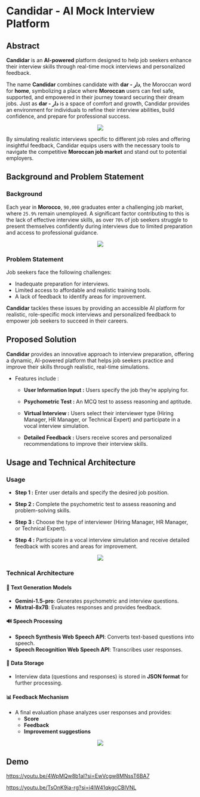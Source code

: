 # Candidar - AI Mock Interview Platform
## Abstract
**Candidar** is an **AI-powered** platform designed to help job seekers enhance their interview skills through real-time mock interviews and personalized feedback.

The name **Candidar** combines candidate with **dar - دار**, the Moroccan word for **home**, symbolizing a place where **Moroccan** users can feel safe, supported, and empowered in their journey toward securing their dream jobs. Just as  **dar - دار** is a space of comfort and growth, Candidar provides an environment for individuals to refine their interview abilities, build confidence, and prepare for professional success.

<p align="center">
  <img src="https://github.com/user-attachments/assets/468cf637-4b21-447e-ba81-f288da3252e7" />
</p>

By simulating realistic interviews specific to different job roles and offering insightful feedback, Candidar equips users with the necessary tools to navigate the competitive **Moroccan job market** and stand out to potential employers.
## Background and Problem Statement
### Background
Each year in **Morocco**, `90,000` graduates enter a challenging job market, where `25.9%` remain unemployed. A significant factor contributing to this is the lack of effective interview skills, as over `70%` of job seekers struggle to present themselves confidently during interviews due to limited preparation and access to professional guidance.
  
<p align="center">
  <img src="https://github.com/user-attachments/assets/d2141ae5-ce03-47db-bbcc-b08d3efc9703" />
</p>

### Problem Statement
Job seekers face the following challenges:
* Inadequate preparation for interviews.
* Limited access to affordable and realistic training tools.
* A lack of feedback to identify areas for improvement.

**Candidar** tackles these issues by providing an accessible AI platform for realistic, role-specific mock interviews and personalized feedback to empower job seekers to succeed in their careers.

## Proposed Solution
**Candidar** provides an innovative approach to interview preparation, offering a dynamic, AI-powered platform that helps job seekers practice and improve their skills through realistic, real-time simulations.
* Features include :

     * **User Information Input :** Users specify the job they’re applying for.

    *  **Psychometric Test :** An MCQ test to assess reasoning and aptitude.

    * **Virtual Interview :** Users select their interviewer type (Hiring Manager, HR Manager, or Technical Expert) and participate in a vocal interview simulation.
    * **Detailed Feedback :** Users receive scores and personalized recommendations to improve their interview skills.

## Usage and Technical Architecture
### Usage

* **Step 1 :** Enter user details and specify the desired job position.

* **Step 2 :** Complete the psychometric test to assess reasoning and problem-solving skills.

*  **Step 3 :** Choose the type of interviewer (Hiring Manager, HR Manager, or Technical Expert).

* **Step 4 :** Participate in a vocal interview simulation and receive detailed feedback with scores and areas for improvement.

<p align="center">
  <img src="https://github.com/user-attachments/assets/60fc312f-3383-4505-991c-8c99dfef6634" />
</p>

### Technical Architecture

#### 📝 Text Generation Models
- **Gemini-1.5-pro**: Generates psychometric and interview questions.
- **Mixtral-8x7B**: Evaluates responses and provides feedback.

#### 🔊 Speech Processing
- **Speech Synthesis Web Speech API**: Converts text-based questions into speech.
- **Speech Recognition Web Speech API**: Transcribes user responses.

#### 💾 Data Storage
- Interview data (questions and responses) is stored in **JSON format** for further processing.

#### 📊 Feedback Mechanism
- A final evaluation phase analyzes user responses and provides:
  - **Score**
  - **Feedback**
  - **Improvement suggestions**

<p align="center">
  <img src="https://github.com/user-attachments/assets/75ae0b91-5765-4d31-bed0-9c7ac437564f" />
</p>

## Demo

https://youtu.be/4WpMQw8b1aI?si=EwVcgw8MNssT6BA7

https://youtu.be/TsOnK9ia-rg?si=i4lW41qkgcCBlVNL

